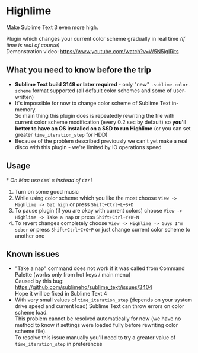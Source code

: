 # Highlime
Make Sublime Text 3 even more high.

Plugin which changes your current color scheme gradually in real time *(if time is real of course)*  
Demonstration video: https://www.youtube.com/watch?v=W5N5igIRits

## What you need to know before the trip
* **Sublime Text build 3149 or later required** - only "new" `.sublime-color-scheme` format supported 
(all default color schemes and some of user-written)
* It's impossible for now to change color scheme of Sublime Text in-memory.  
So main thing this plugin does is repeatedly rewriting the file with current color scheme modification
(every 0.2 sec by default)
so **you'll better to have an OS installed on a SSD to run Highlime** (or you can set greater `time_iteration_step` for HDD)
* Because of the problem described previously we can't yet make a real disco with this plugin -
we're limited by IO operations speed

## Usage
\* *On Mac use `Cmd ⌘` instead of `Ctrl`*  
1) Turn on some good music
2) While using color scheme which you like the most choose `View -> Highlime -> Get high` or press `Shift+Ctrl+L+S+D`
3) To pause plugin (if you are okay with current colors) choose `View -> Highlime -> Take a nap`
or press `Shift+Ctrl+Y+W+N`
4) To revert changes completely choose `View -> Highlime -> Guys I'm sober` or press `Shift+Ctrl+C+O+P`
or just change current color scheme to another one

## Known issues
* "Take a nap" command does not work if it was called from Command Palette (works only from hot keys / main menu)  
Caused by this bug: https://github.com/sublimehq/sublime_text/issues/3404  
Hope it will be fixed in Sublime Text 4
* With very small values of `time_iteration_step` (depends on your system drive speed and current load) Sublime Text
can throw errors on color scheme load.  
This problem cannot be resolved automatically for now (we have no method to know
if settings were loaded fully before rewriting color scheme file).  
To resolve this issue manually you'll need to try a greater value of `time_iteration_step` in preferences
